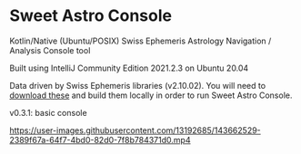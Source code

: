 # Sweet Astro Console
Kotlin/Native (Ubuntu/POSIX) Swiss Ephemeris Astrology Navigation / Analysis Console tool

Built using IntelliJ Community Edition 2021.2.3 on Ubuntu 20.04

Data driven by Swiss Ephemeris libraries (v2.10.02). You will need to [download these](https://www.astro.com/ftp/swisseph/) and build them locally in order to run Sweet Astro Console.

v0.3.1: basic console

https://user-images.githubusercontent.com/13192685/143662529-2389f67a-64f7-4bd0-82d0-7f8b784371d0.mp4

